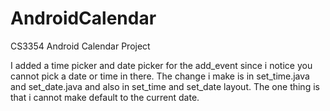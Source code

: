 # AndroidCalendar
CS3354 Android Calendar Project

I added a time picker and date picker for the add_event since i notice you cannot pick a date or time in there. The change i make is in set_time.java and set_date.java and also in set_time and set_date layout. The one thing is that i cannot make default to the current date.
